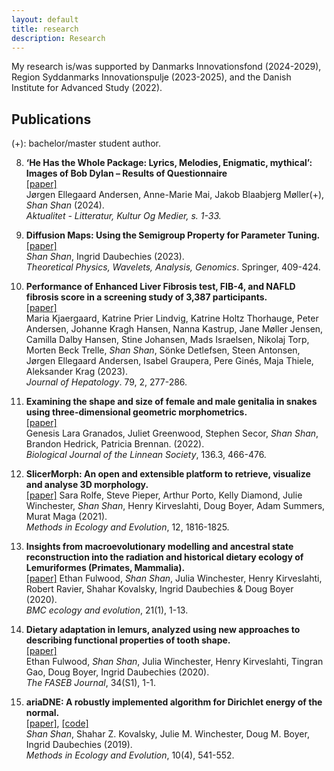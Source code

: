 ```yaml
---
layout: default
title: research
description: Research
---
```


My research is/was supported by Danmarks Innovationsfond (2024-2029), Region Syddanmarks Innovationspulje (2023-2025), and the Danish Institute for Advanced Study (2022).

## Publications

(+): bachelor/master student author.

8. **‘He Has the Whole Package: Lyrics, Melodies, Enigmatic, mythical’: Images of Bob Dylan – Results of Questionnaire** <br />
[[paper]](https://tidsskrift.dk/aktualitet/article/view/145362) <br />
Jørgen Ellegaard Andersen, Anne-Marie Mai, Jakob Blaabjerg Møller(+), *Shan Shan* (2024). <br />
*Aktualitet - Litteratur, Kultur Og Medier, s. 1-33.*  <br />

7. **Diffusion Maps: Using the Semigroup Property for Parameter Tuning.**  <br />
[[paper]](https://arxiv.org/abs/2203.02867) <br />
*Shan Shan*, Ingrid Daubechies (2023).  <br />
*Theoretical Physics, Wavelets, Analysis, Genomics*. Springer, 409-424.  <br />

6. **Performance of Enhanced Liver Fibrosis test, FIB-4, and NAFLD fibrosis score in a screening study of 3,387 participants.**  <br />
[[paper]](https://pubmed.ncbi.nlm.nih.gov/37088311/)  <br />
Maria Kjaergaard, Katrine Prier Lindvig, Katrine Holtz Thorhauge, Peter Andersen, Johanne Kragh Hansen, Nanna Kastrup, Jane Møller Jensen, Camilla Dalby Hansen, Stine Johansen, Mads Israelsen, Nikolaj Torp, Morten Beck Trelle, *Shan Shan*, Sönke Detlefsen, Steen Antonsen, Jørgen Ellegaard Andersen, Isabel Graupera, Pere Ginés, Maja Thiele, Aleksander Krag (2023). <br />
*Journal of Hepatology*. 79, 2, 277-286.  <br />

5. **Examining the shape and size of female and male genitalia in snakes using three-dimensional geometric morphometrics.** <br />
[[paper]](https://academic.oup.com/biolinnean/article/136/3/466/6590757) <br />
Genesis Lara Granados, Juliet Greenwood, Stephen Secor, *Shan Shan*, Brandon Hedrick, Patricia Brennan. (2022). <br />
*Biological Journal of the Linnean Society*, 136.3, 466-476. <br />

4. **SlicerMorph: An open and extensible platform to retrieve, visualize and analyse 3D morphology.** <br />
[[paper]](https://besjournals.onlinelibrary.wiley.com/doi/10.1111/2041-210X.13669)
Sara Rolfe, Steve Pieper, Arthur Porto, Kelly Diamond, Julie Winchester, *Shan Shan*, Henry Kirveslahti, Doug Boyer, Adam Summers, Murat Maga (2021). <br />
*Methods in Ecology and Evolution*, 12, 1816-1825. <br />

3. **Insights from macroevolutionary modelling and ancestral state reconstruction into the radiation and historical dietary ecology of Lemuriformes (Primates, Mammalia).** <br />
[[paper]](https://bmcecolevol.biomedcentral.com/articles/10.1186/s12862-021-01793-x)
Ethan Fulwood, *Shan Shan*, Julia Winchester, Henry Kirveslahti, Robert Ravier, Shahar Kovalsky, Ingrid Daubechies & Doug Boyer (2020). <br />
*BMC ecology and evolution*, 21(1), 1-13.  <br />

2. **Dietary adaptation in lemurs, analyzed using new approaches to describing functional properties of tooth shape.** <br />
[[paper]](https://faseb.onlinelibrary.wiley.com/doi/abs/10.1096/fasebj.2020.34.s1.03161) <br />
Ethan Fulwood, *Shan Shan*, Julia Winchester, Henry Kirveslahti, Tingran Gao, Doug Boyer, Ingrid Daubechies (2020). <br />
*The FASEB Journal*, 34(S1), 1-1. <br />

1. **ariaDNE: A robustly implemented algorithm for Dirichlet energy of the normal.** <br />
[[paper]](https://besjournals.onlinelibrary.wiley.com/doi/10.1111/2041-210X.13148), [[code]](/articles/ariadne.html) <br />
*Shan Shan*, Shahar Z. Kovalsky, Julie M. Winchester, Doug M. Boyer, Ingrid Daubechies (2019). <br />
*Methods in Ecology and Evolution*, 10(4), 541-552. <br />

<br />
<br />
<br />
<br />
<br />

